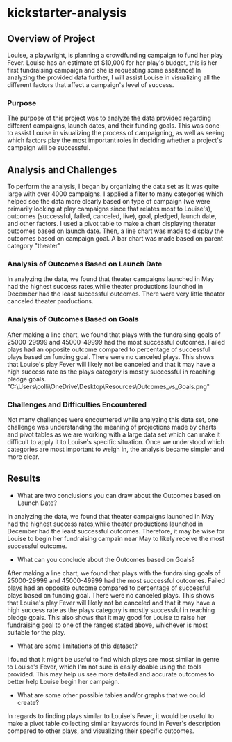# kickstarter-analysis

## Overview of Project
Louise, a playwright, is planning a crowdfunding campaign to fund her play Fever. Louise has an estimate of $10,000 for her play's budget, this is her first fundraising campaign and she is requesting some assitance! In analyzing the provided data further, I will assist Louise in visualizing all the different factors that affect a campaign's level of success.

### Purpose
The purpose of this project was to analyze the data provided regarding different campaigns, launch dates, and their funding goals. This was done to assist Louise in visualizing the process of campaigning, as well as seeing which factors play the most important roles in deciding whether a project's campaign will be successful. 

## Analysis and Challenges
To perform the analysis, I began by organizing the data set as it was quite large with over 4000 campaigns. I applied a filter to many categories which helped see the data more clearly based on type of campaign (we were primarily looking at play campaigns since that relates most to Louise's), outcomes (successful, failed, canceled, live), goal, pledged, launch date, and other factors. I used a pivot table to make a chart displaying therater outcomes based on launch date. Then, a line chart was made to display the outcomes based on campaign goal. A bar chart was made based on parent category "theater"

### Analysis of Outcomes Based on Launch Date
In analyzing the data, we found that theater campaigns launched in May had the highest success rates,while theater productions launched in December had the least successful outcomes. There were very little theater canceled theater productions. 

### Analysis of Outcomes Based on Goals
After making a line chart, we found that plays with the fundraising goals of 25000-29999 and 45000-49999 had the most successful outcomes. Failed plays had an opposite outcome compared to percentage of successful plays based on funding goal. There were no canceled plays. This shows that Louise's play Fever will likely not be canceled and that it may have a high success rate as the plays category is mostly successful in reaching pledge goals. 
"C:\Users\colli\OneDrive\Desktop\Resources\Outcomes_vs_Goals.png"

### Challenges and Difficulties Encountered
Not many challenges were encountered while analyzing this data set, one challenge was understanding the meaning of projections made by charts and pivot tables as we are working with a large data set which can make it difficult to apply it to Louise's specific situation. Once we understood which categories are most important to weigh in, the analysis became simpler and more clear. 

## Results

- What are two conclusions you can draw about the Outcomes based on Launch Date?

In analyzing the data, we found that theater campaigns launched in May had the highest success rates,while theater productions launched in December had the least successful outcomes. Therefore, it may be wise for Louise to begin her fundraising campain near May to likely receive the most successful outcome. 

- What can you conclude about the Outcomes based on Goals?

After making a line chart, we found that plays with the fundraising goals of 25000-29999 and 45000-49999 had the most successful outcomes. Failed plays had an opposite outcome compared to percentage of successful plays based on funding goal. There were no canceled plays. This shows that Louise's play Fever will likely not be canceled and that it may have a high success rate as the plays category is mostly successful in reaching pledge goals. This also shows that it may good for Louise to raise her fundraising goal to one of the ranges stated above, whichever is most suitable for the play. 

- What are some limitations of this dataset?

I found that it might be useful to find which plays are most similar in genre to Louise's Fever, which I'm not sure is easily doable using the tools provided. This may help us see more detailed and accurate outcomes to better help Louise begin her campaign. 

- What are some other possible tables and/or graphs that we could create?

In regards to finding plays similar to Louise's Fever, it would be useful to make a pivot table collecting similar keywords found in Fever's description compared to other plays, and visualizing their specific outcomes. 
